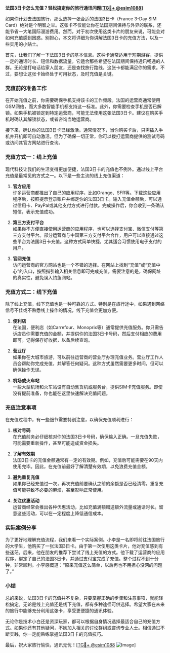 **法国3日卡怎么充值？轻松搞定你的旅行通讯问题[[TG💪+ @esim1088](https://t.me/s/esim1088)]**

如果你计划去法国旅行，那么选择一张合适的法国3日卡（France 3-Day SIM Card）绝对是个明智之举。这张卡不仅能让你在法国期间保持与外界的联系，还能节省一大笔国际漫游费用。然而，对于初次使用这类卡片的朋友来说，可能会对如何充值感到困惑。别担心，本文将详细为你讲解法国3日卡的充值方法，以及一些实用的小贴士。

首先，让我们了解一下法国3日卡的基本信息。这种卡通常适用于短期游客，提供一定的通话时长、短信和数据流量。它适合那些希望在法国期间保持通讯畅通的人群。无论是打电话给家人朋友，还是查找旅行路线，这张卡都能满足你的需求。不过，要想让这张卡始终处于可用状态，及时充值是关键。

### 充值前的准备工作

在开始充值之前，你需要确保手机支持该卡的工作频段。法国的运营商通常使用GSM网络，而大多数智能手机都支持这一标准。此外，你需要检查手机是否已解锁。如果手机被锁定到特定运营商，可能无法使用这张法国3日卡。建议在购买手机时确认其解锁状态，或者咨询当地运营商。

接下来，确认你的法国3日卡已经激活。通常情况下，当你购买卡后，只需插入手机并开机即可自动激活。但为了确保一切正常，你可以拨打运营商提供的测试号码或访问其官方网站进行查询。

### 充值方式一：线上充值

现代科技让我们的生活变得更加便捷，法国3日卡的充值也不例外。通过线上平台充值是最常见的方式之一。以下是一些主流的线上充值渠道：

1. **官方应用**  
   许多运营商都推出了自己的应用程序，比如Orange、SFR等。下载这些应用程序后，按照提示登录账户并绑定你的法国3日卡。输入充值金额后，可以通过信用卡、PayPal或其他支付方式进行付款。完成操作后，你会收到一条确认短信，表示充值成功。

2. **第三方支付平台**  
   如果你不方便直接使用运营商的应用程序，也可以选择支付宝、微信支付等第三方支付平台。部分运营商与中国第三方支付平台合作，用户可以直接通过这些平台为法国3日卡充值。这种方式简单快捷，尤其适合习惯使用电子支付的用户。

3. **官网充值**  
   访问运营商的官方网站也是一个不错的选择。在网站上找到“充值”或“充值中心”的入口，按照指引输入相关信息即可完成充值。需要注意的是，确保网址的真实性，避免误入钓鱼网站。

### 充值方式二：线下充值

除了线上充值，线下充值也是一种可靠的方式。特别是在旅行途中，如果遇到网络信号不佳或不熟悉线上操作的情况，线下充值会更加方便。

1. **便利店**  
   在法国，便利店（如Carrefour、Monoprix等）通常提供充值服务。你只需告诉店员你需要充值的金额，并提供你的法国3日卡号码，然后支付相应的费用即可。记得保存好收据，以备后续查询。

2. **营业厅**  
   如果你在大城市旅游，可以前往运营商的营业厅办理充值业务。营业厅工作人员会帮助你完成充值，并解答任何疑问。这种方式虽然需要更多时间，但可以确保操作无误。

3. **机场或火车站**  
   一些大型机场和火车站设有自动售货机或服务台，提供SIM卡充值服务。即使没有提前准备，你也能在这里快速解决充值问题。

### 充值注意事项

在充值过程中，有一些细节需要特别注意，以确保充值顺利进行：

1. **核对号码**  
   在充值前务必仔细核对你的法国3日卡号码，确保输入正确。一旦充值失败，可能需要重新操作，甚至可能造成资金损失。

2. **了解有效期**  
   法国3日卡的充值金额通常有一定的有效期。例如，充值后可能需要在90天内使用完毕。因此，在充值前最好了解清楚有效期，以免浪费充值金额。

3. **避免重复充值**  
   如果你已经充值过一次，再次充值前要确认之前的余额是否已经清零。重复充值可能导致不必要的麻烦，甚至影响正常使用。

4. **关注优惠活动**  
   运营商经常会推出各种优惠活动，比如充值满额赠送额外流量或通话时长。留意这些活动，可以在一定程度上降低通信成本。

### 实际案例分享

为了更好地理解充值流程，我们来看一个实际案例。小李是一名即将前往法国旅行的大学生，他购买了一张法国3日卡。由于第一次使用这类卡片，他对充值感到有些迷茫。后来，他在朋友的推荐下尝试了线上充值的方式。他下载了运营商的应用程序，绑定了自己的法国3日卡，并通过支付宝完成了充值。整个过程不到十分钟，非常顺利。小李感慨道：“原来充值这么简单，以后再也不用担心没网的问题了。”

### 小结

总的来说，法国3日卡的充值并不复杂，只要掌握正确的步骤和注意事项，就能轻松搞定。无论是线上充值还是线下充值，都有多种途径可供选择。希望大家在未来的旅行中能够充分利用这张卡，享受更便捷的通讯体验。

无论你是技术小白还是资深玩家，都可以根据自身情况选择最适合自己的充值方式。如果你还有其他疑问，不妨加入相关的讨论群组或咨询专业人士。相信通过不断实践，你一定能熟练掌握法国3日卡的充值技巧。

最后，祝大家旅行愉快，通讯无忧！[[TG💪+ @esim1088](https://t.me/s/esim1088) ![Image](https://i.postimg.cc/4NQfJmqS/Snipaste-2025-05-13-00-14-12.png)]